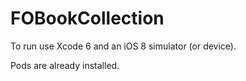 FOBookCollection
================

To run use Xcode 6 and an iOS 8 simulator (or device).

Pods are already installed.